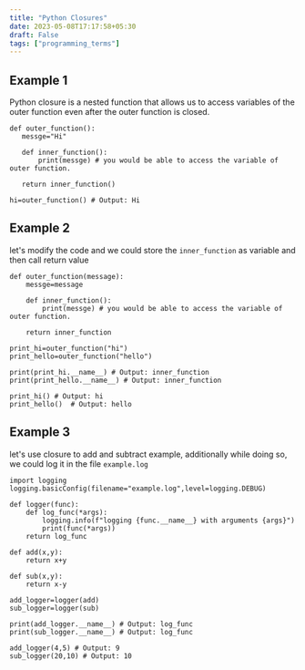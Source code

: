 ```yaml
---
title: "Python Closures"
date: 2023-05-08T17:17:58+05:30
draft: False
tags: ["programming_terms"]
---
```


## Example 1

 Python closure is a nested function that allows us to access variables of the outer function even after the outer function is closed.

 ```
 def outer_function():
	messge="Hi"

	def inner_function():
		print(messge) # you would be able to access the variable of outer function.

	return inner_function()

hi=outer_function() # Output: Hi
```

## Example 2

let's modify the code and we could store the `inner_function` as variable and then call return value

```
def outer_function(message):
	messge=message

	def inner_function():
		print(messge) # you would be able to access the variable of outer function.

	return inner_function

print_hi=outer_function("hi")
print_hello=outer_function("hello")

print(print_hi.__name__) # Output: inner_function
print(print_hello.__name__) # Output: inner_function

print_hi() # Output: hi
print_hello()  # Output: hello
```

## Example 3

let's use closure to add and subtract example, additionally while doing so, we could log it in the file `example.log`

```
import logging
logging.basicConfig(filename="example.log",level=logging.DEBUG)

def logger(func):
	def log_func(*args):
		logging.info(f"logging {func.__name__} with arguments {args}")
		print(func(*args))
	return log_func

def add(x,y):
    return x+y

def sub(x,y):
    return x-y

add_logger=logger(add)
sub_logger=logger(sub)

print(add_logger.__name__) # Output: log_func  
print(sub_logger.__name__) # Output: log_func

add_logger(4,5) # Output: 9
sub_logger(20,10) # Output: 10
```

